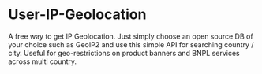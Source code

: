 # User-IP-Geolocation
A free way to get IP Geolocation. Just simply choose an open source DB of your choice such as GeoIP2 and use this simple API for searching country / city. Useful for geo-restrictions on product banners and BNPL services across multi country.
